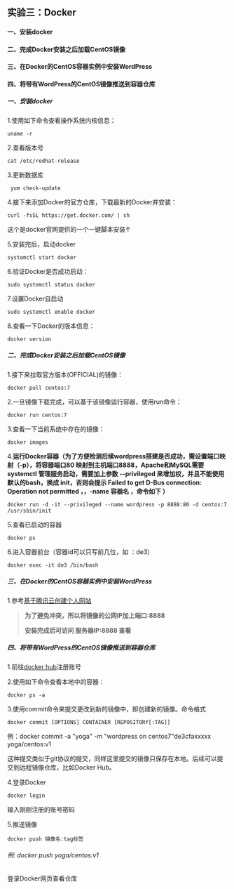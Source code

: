 ## 实验三：Docker



#### 一、安装docker

#### 二、完成Docker安装之后加载CentOS镜像

#### 三、在Docker的CentOS容器实例中安装WordPress

#### 四、将带有WordPress的CentOS镜像推送到容器仓库



##### 一、安装docker

1.使用如下命令查看操作系统内核信息：

```
uname -r
```

2.查看版本号

```
cat /etc/redhat-release
```

3.更新数据库

```
 yum check-update
```

4.接下来添加Docker的官方仓库，下载最新的Docker并安装：

```
curl -fsSL https://get.docker.com/ | sh
```

这个是docker官网提供的一个一键脚本安装↑

5.安装完后，启动docker

```
systemctl start docker
```

6.验证Docker是否成功启动：

```
sudo systemctl status docker
```

7.设置Docker自启动

```
sudo systemctl enable docker
```

8.查看一下Docker的版本信息：

```
docker version
```



##### 二、完成Docker安装之后加载CentOS镜像

1.接下来拉取官方版本(OFFICIAL)的镜像：

```
docker pull centos:7
```

2.一旦镜像下载完成，可以基于该镜像运行容器，使用run命令：

```
docker run centos:7
```

3.查看一下当前系统中存在的镜像：

```
docker images
```

4.**运行Docker容器（为了方便检测后续wordpress搭建是否成功，需设置端口映射（-p），将容器端口80 映射到主机端口8888，Apache和MySQL需要 systemctl 管理服务启动，需要加上参数 --privileged 来增加权，并且不能使用默认的bash，换成 init，否则会提示 Failed to get D-Bus connection: Operation not permitted ，，-name 容器名 ，命令如下 ）**

```
docker run -d -it --privileged --name wordpress -p 8888:80 -d centos:7 /usr/sbin/init

```

5.查看已启动的容器

```
docker ps
```

6.进入容器前台（容器id可以只写前几位，如 ：de3）

```
docker exec -it de3 /bin/bash
```



##### 三、在Docker的CentOS容器实例中安装WordPress

1.参考[基于腾讯云创建个人网站](https://github.com/yoooogaaaa/Cloudcomputing/tree/master/website)

> **为了避免冲突，所以将镜像的公网IP加上端口:8888**
>
> **安装完成后可访问 服务器IP:8888 查看**



##### 四、将带有WordPress的CentOS镜像推送到容器仓库

1.前往[docker hub](https://hub.docker.com/)注册账号

2.使用如下命令查看本地中的容器：

```
docker ps -a
```

3.使用commit命令来提交更改到新的镜像中，即创建新的镜像。命令格式

```
docker commit [OPTIONS] CONTAINER [REPOSITORY[:TAG]]
```

例：docker commit -a "yoga" -m "wordpress on centos7"de3cfaxxxxx  yoga/centos:v1

这种提交类似于git协议的提交，同样这里提交的镜像只保存在本地。后续可以提交到远程镜像仓库，比如Docker Hub。

4.登录Docker

```
docker login
```

输入刚刚注册的账号密码

5.推送镜像

```
docker push 镜像名:tag标签
```

###### 例: docker push yoga/centos:v1

登录Docker网页查看仓库



